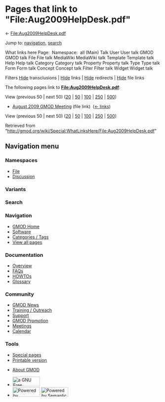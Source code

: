 <div id="mw-page-base" class="noprint">

</div>

<div id="mw-head-base" class="noprint">

</div>

<div id="content" class="mw-body" role="main">

<span id="top"></span>

<div id="mw-js-message" style="display:none;">

</div>



# <span dir="auto">Pages that link to "File:Aug2009HelpDesk.pdf"</span>

<div id="bodyContent">

<div id="contentSub">

←
[File:Aug2009HelpDesk.pdf](/wiki/File:Aug2009HelpDesk.pdf "File:Aug2009HelpDesk.pdf")

</div>

<div id="jump-to-nav" class="mw-jump">

Jump to: [navigation](#mw-navigation), [search](#p-search)

</div>

<div id="mw-content-text">

What links here Page:  Namespace:  all (Main) Talk User User talk GMOD
GMOD talk File File talk MediaWiki MediaWiki talk Template Template talk
Help Help talk Category Category talk Property Property talk Type Type
talk Form Form talk Concept Concept talk Filter Filter talk Widget
Widget talk

Filters
[Hide](/mediawiki/index.php?title=Special:WhatLinksHere/File:Aug2009HelpDesk.pdf&hidetrans=1 "Special:WhatLinksHere/File:Aug2009HelpDesk.pdf")
transclusions \|
[Hide](/mediawiki/index.php?title=Special:WhatLinksHere/File:Aug2009HelpDesk.pdf&hidelinks=1 "Special:WhatLinksHere/File:Aug2009HelpDesk.pdf")
links \|
[Hide](/mediawiki/index.php?title=Special:WhatLinksHere/File:Aug2009HelpDesk.pdf&hideredirs=1 "Special:WhatLinksHere/File:Aug2009HelpDesk.pdf")
redirects \|
[Hide](/mediawiki/index.php?title=Special:WhatLinksHere/File:Aug2009HelpDesk.pdf&hideimages=1 "Special:WhatLinksHere/File:Aug2009HelpDesk.pdf")
file links

The following pages link to
**[File:Aug2009HelpDesk.pdf](/wiki/File:Aug2009HelpDesk.pdf "File:Aug2009HelpDesk.pdf")**:

View (previous 50 \| next 50)
([20](/mediawiki/index.php?title=Special:WhatLinksHere/File:Aug2009HelpDesk.pdf&limit=20 "Special:WhatLinksHere/File:Aug2009HelpDesk.pdf")
\|
[50](/mediawiki/index.php?title=Special:WhatLinksHere/File:Aug2009HelpDesk.pdf&limit=50 "Special:WhatLinksHere/File:Aug2009HelpDesk.pdf")
\|
[100](/mediawiki/index.php?title=Special:WhatLinksHere/File:Aug2009HelpDesk.pdf&limit=100 "Special:WhatLinksHere/File:Aug2009HelpDesk.pdf")
\|
[250](/mediawiki/index.php?title=Special:WhatLinksHere/File:Aug2009HelpDesk.pdf&limit=250 "Special:WhatLinksHere/File:Aug2009HelpDesk.pdf")
\|
[500](/mediawiki/index.php?title=Special:WhatLinksHere/File:Aug2009HelpDesk.pdf&limit=500 "Special:WhatLinksHere/File:Aug2009HelpDesk.pdf"))

- [August 2009 GMOD
  Meeting](/wiki/August_2009_GMOD_Meeting "August 2009 GMOD Meeting")
  (file link) ‎ <span class="mw-whatlinkshere-tools">([←
  links](/mediawiki/index.php?title=Special:WhatLinksHere&target=August+2009+GMOD+Meeting "Special:WhatLinksHere"))</span>

View (previous 50 \| next 50)
([20](/mediawiki/index.php?title=Special:WhatLinksHere/File:Aug2009HelpDesk.pdf&limit=20 "Special:WhatLinksHere/File:Aug2009HelpDesk.pdf")
\|
[50](/mediawiki/index.php?title=Special:WhatLinksHere/File:Aug2009HelpDesk.pdf&limit=50 "Special:WhatLinksHere/File:Aug2009HelpDesk.pdf")
\|
[100](/mediawiki/index.php?title=Special:WhatLinksHere/File:Aug2009HelpDesk.pdf&limit=100 "Special:WhatLinksHere/File:Aug2009HelpDesk.pdf")
\|
[250](/mediawiki/index.php?title=Special:WhatLinksHere/File:Aug2009HelpDesk.pdf&limit=250 "Special:WhatLinksHere/File:Aug2009HelpDesk.pdf")
\|
[500](/mediawiki/index.php?title=Special:WhatLinksHere/File:Aug2009HelpDesk.pdf&limit=500 "Special:WhatLinksHere/File:Aug2009HelpDesk.pdf"))

</div>

<div class="printfooter">

Retrieved from
"<http://gmod.org/wiki/Special:WhatLinksHere/File:Aug2009HelpDesk.pdf>"

</div>

<div id="catlinks" class="catlinks catlinks-allhidden">

</div>

<div class="visualClear">

</div>

</div>

</div>

<div id="mw-navigation">

## Navigation menu

<div id="mw-head">



<div id="left-navigation">

<div id="p-namespaces" class="vectorTabs" role="navigation"
aria-labelledby="p-namespaces-label">

### Namespaces

- <span id="ca-nstab-image"><a href="/wiki/File:Aug2009HelpDesk.pdf" accesskey="c"
  title="View the file page [c]">File</a></span>
- <span id="ca-talk"><a
  href="/mediawiki/index.php?title=File_talk:Aug2009HelpDesk.pdf&amp;action=edit&amp;redlink=1"
  accesskey="t"
  title="Discussion about the content page [t]">Discussion</a></span>

</div>

<div id="p-variants" class="vectorMenu emptyPortlet" role="navigation"
aria-labelledby="p-variants-label">

### 

### Variants[](#)

<div class="menu">

</div>

</div>

</div>

<div id="right-navigation">





</div>

<div id="p-search" role="search">

### Search

<div id="simpleSearch">

</div>

</div>

</div>

</div>

<div id="mw-panel">

<div id="p-logo" role="banner">

<a href="/wiki/Main_Page"
style="background-image: url(http://gmod.org/images/GMOD-cogs.png);"
title="Visit the main page"></a>

</div>

<div id="p-Navigation" class="portal" role="navigation"
aria-labelledby="p-Navigation-label">

### Navigation

<div class="body">

- <span id="n-GMOD-Home">[GMOD Home](/wiki/Main_Page)</span>
- <span id="n-Software">[Software](/wiki/GMOD_Components)</span>
- <span id="n-Categories-.2F-Tags">[Categories /
  Tags](/wiki/Categories)</span>
- <span id="n-View-all-pages">[View all
  pages](/wiki/Special:AllPages)</span>

</div>

</div>

<div id="p-Documentation" class="portal" role="navigation"
aria-labelledby="p-Documentation-label">

### Documentation

<div class="body">

- <span id="n-Overview">[Overview](/wiki/Overview)</span>
- <span id="n-FAQs">[FAQs](/wiki/Category:FAQ)</span>
- <span id="n-HOWTOs">[HOWTOs](/wiki/Category:HOWTO)</span>
- <span id="n-Glossary">[Glossary](/wiki/Glossary)</span>

</div>

</div>

<div id="p-Community" class="portal" role="navigation"
aria-labelledby="p-Community-label">

### Community

<div class="body">

- <span id="n-GMOD-News">[GMOD News](/wiki/GMOD_News)</span>
- <span id="n-Training-.2F-Outreach">[Training /
  Outreach](/wiki/Training_and_Outreach)</span>
- <span id="n-Support">[Support](/wiki/Support)</span>
- <span id="n-GMOD-Promotion">[GMOD
  Promotion](/wiki/GMOD_Promotion)</span>
- <span id="n-Meetings">[Meetings](/wiki/Meetings)</span>
- <span id="n-Calendar">[Calendar](/wiki/Calendar)</span>

</div>

</div>

<div id="p-tb" class="portal" role="navigation"
aria-labelledby="p-tb-label">

### Tools

<div class="body">

- <span id="t-specialpages"><a href="/wiki/Special:SpecialPages" accesskey="q"
  title="A list of all special pages [q]">Special pages</a></span>
- <span id="t-print"><a
  href="/mediawiki/index.php?title=Special:WhatLinksHere/File:Aug2009HelpDesk.pdf&amp;printable=yes"
  rel="alternate" accesskey="p"
  title="Printable version of this page [p]">Printable version</a></span>

</div>

</div>

</div>

</div>

<div id="footer" role="contentinfo">

- <span id="footer-places-about">[About
  GMOD](/wiki/GMOD:About "GMOD:About")</span>

<!-- -->

- <span id="footer-copyrightico">[<img src="http://www.gnu.org/graphics/gfdl-logo-small.png" width="88"
  height="31" alt="a GNU Free Documentation License" />](http://www.gnu.org/licenses/fdl-1.3.html)</span>
- <span id="footer-poweredbyico">[<img src="/mediawiki/skins/common/images/poweredby_mediawiki_88x31.png"
  width="88" height="31" alt="Powered by MediaWiki" />](//www.mediawiki.org/)
  [<img
  src="/mediawiki/extensions/SemanticMediaWiki/includes/../resources/images/smw_button.png"
  width="88" height="31" alt="Powered by Semantic MediaWiki" />](https://www.semantic-mediawiki.org/wiki/Semantic_MediaWiki)</span>

<div style="clear:both">

</div>

</div>
